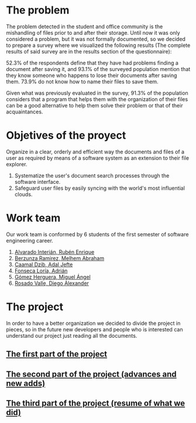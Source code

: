 # The problem
The problem detected in the student and office community is the mishandling of files prior to and after their storage. Until now it was only considered a problem, but it was not formally documented, so we decided to prepare a survey where we visualized the following results (The complete results of said survey are in the results section of the questionnaire):

52.3% of the respondents define that they have had problems finding a document after saving it, and 93.1% of the surveyed population mention that they know someone who happens to lose their documents after saving them. 73.9% do not know how to name their files to save them.

Given what was previously evaluated in the survey, 91.3% of the population considers that a program that helps them with the organization of their files can be a good alternative to help them solve their problem or that of their acquaintances. 

# Objetives of the proyect
Organize in a clear, orderly and efficient way the documents and files of a user as required by means of a software system as an extension to their file explorer.
1. Systematize the user's document search processes through the software interface. 
2. Safeguard user files by easily syncing with the world's most influential clouds. 

# Work team
Our work team is conformed by 6 students of the first semester of software engineering career.
1. [Alvarado Interián, Rubén Enrique]( https://github.com/kirake-a)
2. [Berzunza Ramirez, Melhem Abraham](https://github.com/MelhemBerzunza)
3. [Caamal Dzib, Adal Jefte](https://github.com/AdalCaamal)
4. [Fonseca Loría, Adrián](https://github.com/adrianfonsecal)
5. [Gómez Herguera, Miguel Ángel](https://github.com/MiguelHerguera)
6. [Rosado Valle, Diego Alexander](https://github.com/rosadod299)

# The project
In order to have a better organization we decided to divide the project in pieces, so in the future new developers and people who is interested can understand our project just reading all the documents.

## [The first part of the project](https://github.com/adrianfonsecal/proyecto-fis/blob/EntregaFinal/Primera%20entrega.md)

## [The second part of the project (advances and new adds)](https://github.com/adrianfonsecal/proyecto-fis/blob/EntregaFinal/Segunda%20entrega.md)

## [The third part of the project (resume of what we did)](https://github.com/adrianfonsecal/proyecto-fis/blob/EntregaFinal/EntregaFinal.md)




